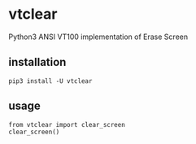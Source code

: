 # vtclear
Python3 ANSI VT100 implementation of Erase Screen

## installation
```
pip3 install -U vtclear
```

## usage
```
from vtclear import clear_screen
clear_screen()
```

